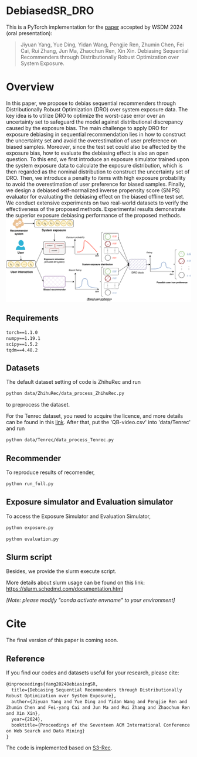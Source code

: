 
# DebiasedSR_DRO
This is a PyTorch implementation for the [paper](https://arxiv.org/abs/2312.07036) accepted by WSDM 2024 (oral presentation):
> Jiyuan Yang, Yue Ding, Yidan Wang, Pengjie Ren, Zhumin Chen, Fei Cai, Rui Zhang, Jun Ma, Zhaochun Ren, Xin Xin. Debiasing Sequential Recommenders through Distributionally Robust Optimization over System Exposure.


# Overview

In this paper, we propose to debias sequential recommenders through Distributionally Robust Optimization (DRO) over system exposure data.
The key idea is to utilize DRO to optimize the worst-case error over an uncertainty set to safeguard the model against distributional discrepancy caused by the exposure bias. 
The main challenge to apply DRO for exposure debiasing in sequential recommendation lies in how to construct the uncertainty set and avoid the overestimation of user preference on biased samples. Moreover, since the test set could also be affected by the exposure bias, how to evaluate the debiasing effect is also an open question.
To this end, we first introduce an exposure simulator trained upon the system exposure data to calculate the exposure distribution, which is then regarded as the nominal distribution to construct the uncertainty set of DRO. Then, we introduce a penalty to items with high exposure probability to avoid the overestimation of user preference for biased samples. 
Finally, we design a debiased self-normalized inverse propensity score (SNIPS) evaluator for evaluating the debiasing effect on the biased offline test set. 
We conduct extensive experiments on two real-world datasets to verify the effectiveness of the proposed methods. Experimental results demonstrate the superior exposure debiasing performance of the proposed methods. 
![http-bw](assets/DRO.svg)

## Requirements
```
torch==1.1.0
numpy==1.19.1
scipy==1.5.2
tqdm==4.48.2
```

## Datasets
The default dataset setting of code is ZhihuRec and run
```bash
python data/ZhihuRec/data_process_ZhihuRec.py
```
to preprocess the dataset.

For the Tenrec dataset, you need to acquire the licence, and more details can be found in this [link](https://github.com/yuangh-x/2022-NIPS-Tenrec). 
After that, put the 'QB-video.csv' into 'data/Tenrec' and run
```bash
python data/Tenrec/data_process_Tenrec.py
```

## Recommender
To reproduce results of recomender,
```bash
python run_full.py
```

## Exposure simulator and Evaluation simulator
To access the Exposure Simulator and Evaluation Simulator,
```bash
python exposure.py
```
```bash
python evaluation.py
```

## Slurm script

Besides, we provide the slurm execute script.

More details about slurm usage can be found on this link: https://slurm.schedmd.com/documentation.html

*[Note: please modify  "conda activate envname" to your environment]*


# Cite
The final version of this paper is coming soon.

## Reference
If you find our codes and datasets useful for your research, please cite:
```
@inproceedings{Yang2024DebiasingSR,
  title={Debiasing Sequential Recommenders through Distributionally Robust Optimization over System Exposure},
  author={Jiyuan Yang and Yue Ding and Yidan Wang and Pengjie Ren and Zhumin Chen and Fei-yang Cai and Jun Ma and Rui Zhang and Zhaochun Ren and Xin Xin},
  year={2024},
  booktitle={Proceedings of the Seventeen ACM International Conference on Web Search and Data Mining}
}
```
The code is implemented based on [S3-Rec](https://github.com/RUCAIBox/CIKM2020-S3Rec).
